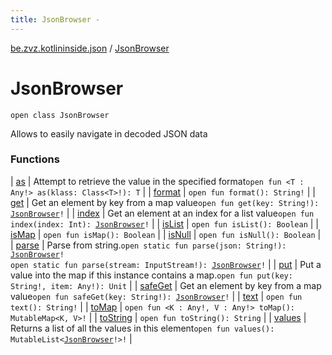 ```yaml
---
title: JsonBrowser - 
---
```


[be.zvz.kotlininside.json](../index.html) / [JsonBrowser](./index.html)

# JsonBrowser

`open class JsonBrowser`

Allows to easily navigate in decoded JSON data

### Functions

| [as](as.html) | Attempt to retrieve the value in the specified format`open fun <T : Any!> as(klass: Class<T>!): T` |
| [format](format.html) | `open fun format(): String!` |
| [get](get.html) | Get an element by key from a map value`open fun get(key: String!): `[`JsonBrowser`](./index.html)`!` |
| [index](--index--.html) | Get an element at an index for a list value`open fun index(index: Int): `[`JsonBrowser`](./index.html)`!` |
| [isList](is-list.html) | `open fun isList(): Boolean` |
| [isMap](is-map.html) | `open fun isMap(): Boolean` |
| [isNull](is-null.html) | `open fun isNull(): Boolean` |
| [parse](parse.html) | Parse from string.`open static fun parse(json: String!): `[`JsonBrowser`](./index.html)`!`<br>`open static fun parse(stream: InputStream!): `[`JsonBrowser`](./index.html)`!` |
| [put](put.html) | Put a value into the map if this instance contains a map.`open fun put(key: String!, item: Any!): Unit` |
| [safeGet](safe-get.html) | Get an element by key from a map value`open fun safeGet(key: String!): `[`JsonBrowser`](./index.html)`!` |
| [text](text.html) | `open fun text(): String!` |
| [toMap](to-map.html) | `open fun <K : Any!, V : Any!> toMap(): MutableMap<K, V>!` |
| [toString](to-string.html) | `open fun toString(): String` |
| [values](values.html) | Returns a list of all the values in this element`open fun values(): MutableList<`[`JsonBrowser`](./index.html)`!>!` |

